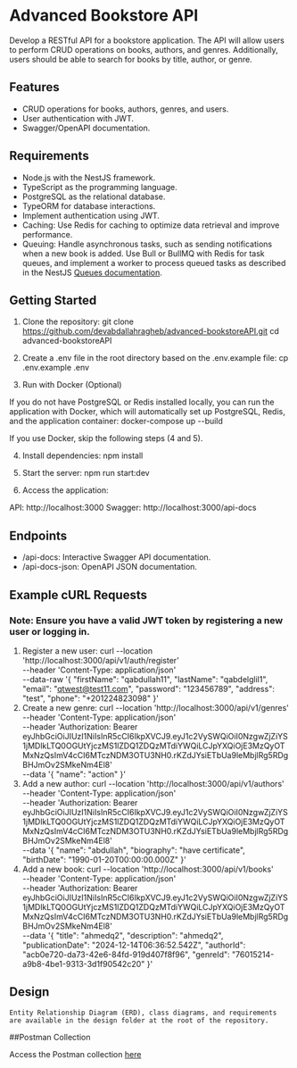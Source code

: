 # Advanced Bookstore API

 Develop a RESTful API for a bookstore application. The API will allow users
to perform CRUD operations on books, authors, and genres. Additionally, users should
be able to search for books by title, author, or genre.

## Features

- CRUD operations for books, authors, genres, and users.
- User authentication  with JWT.
- Swagger/OpenAPI documentation.
  
## Requirements

- Node.js with the NestJS framework.
- TypeScript as the programming language.
- PostgreSQL  as the relational database.
- TypeORM  for database interactions.
- Implement authentication  using JWT.
- Caching: Use Redis for caching to optimize data retrieval and improve performance.
- Queuing:
Handle asynchronous tasks, such as sending notifications when a new book is added.
Use Bull or BullMQ with Redis for task queues, and implement a worker to process queued tasks as described in the NestJS [Queues documentation](https://docs.nestjs.com/techniques/queues).
  
## Getting Started
1. Clone the repository:
git clone https://github.com/devabdallahragheb/advanced-bookstoreAPI.git
cd advanced-bookstoreAPI

2. Create a .env file in the root directory based on the .env.example file:
cp .env.example .env

3. Run with Docker (Optional)
   
If you do not have PostgreSQL or Redis installed locally, you can run the application with Docker, which will automatically set up PostgreSQL, Redis, and the application container:
docker-compose up --build

If you use Docker, skip the following steps (4 and 5).

4. Install dependencies:
     npm install
   
5. Start the server:
   npm run start:dev
   
6. Access the application:

API: http://localhost:3000
Swagger: http://localhost:3000/api-docs

## Endpoints
- /api-docs: Interactive Swagger API documentation.
- /api-docs-json: OpenAPI JSON documentation.
## Example cURL Requests
 ### Note: Ensure you have a valid JWT token by registering a new user or logging in.
1. Register a new user:
 curl --location 'http://localhost:3000/api/v1/auth/register' \
--header 'Content-Type: application/json' \
--data-raw '{
  "firstName": "qabdullah11",
  "lastName": "qabdelglil1",
  "email": "qtwest@test11.com",
  "password": "123456789",
  "address": "test",
  "phone": "+201224823098"
}'
2. Create a new genre:
 curl --location 'http://localhost:3000/api/v1/genres' \
--header 'Content-Type: application/json' \
--header 'Authorization: Bearer eyJhbGciOiJIUzI1NiIsInR5cCI6IkpXVCJ9.eyJ1c2VySWQiOiI0NzgwZjZiYS1jMDlkLTQ0OGUtYjczMS1lZDQ1ZDQzMTdiYWQiLCJpYXQiOjE3MzQyOTMxNzQsImV4cCI6MTczNDM3OTU3NH0.rKZdJYsiETbUa9leMbjlRg5RDgBHJmOv2SMkeNm4El8' \
--data '{
  "name": "action"
}'
3. Add a new author:
 curl --location 'http://localhost:3000/api/v1/authors' \
--header 'Content-Type: application/json' \
--header 'Authorization: Bearer eyJhbGciOiJIUzI1NiIsInR5cCI6IkpXVCJ9.eyJ1c2VySWQiOiI0NzgwZjZiYS1jMDlkLTQ0OGUtYjczMS1lZDQ1ZDQzMTdiYWQiLCJpYXQiOjE3MzQyOTMxNzQsImV4cCI6MTczNDM3OTU3NH0.rKZdJYsiETbUa9leMbjlRg5RDgBHJmOv2SMkeNm4El8' \
--data '{
  "name": "abdullah",
  "biography": "have certificate",
   "birthDate": "1990-01-20T00:00:00.000Z"
}'
4. Add a new book:
 curl --location 'http://localhost:3000/api/v1/books' \
--header 'Content-Type: application/json' \
--header 'Authorization: Bearer eyJhbGciOiJIUzI1NiIsInR5cCI6IkpXVCJ9.eyJ1c2VySWQiOiI0NzgwZjZiYS1jMDlkLTQ0OGUtYjczMS1lZDQ1ZDQzMTdiYWQiLCJpYXQiOjE3MzQyOTMxNzQsImV4cCI6MTczNDM3OTU3NH0.rKZdJYsiETbUa9leMbjlRg5RDgBHJmOv2SMkeNm4El8' \
--data '{
  "title": "ahmedq2",
  "description": "ahmedq2",
  "publicationDate": "2024-12-14T06:36:52.542Z",
  "authorId": "acb0e720-da73-42e6-84fd-919d407f8f96",
  "genreId": "76015214-a9b8-4be1-9313-3d1f90542c20"
}'

## Design

    Entity Relationship Diagram (ERD), class diagrams, and requirements are available in the design folder at the root of the repository.
    
##Postman Collection

Access the Postman collection [here](https://orange-satellite-870733.postman.co/workspace/TDRA~912c536b-3f54-49d1-9ac4-014cca31bc3d/collection/27835951-4af1de32-f493-4950-abdc-aa1583f59c9c?action=share&creator=27835951)
 

